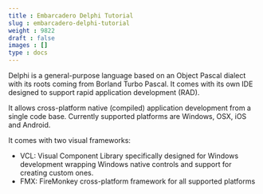 ```yaml
---
title : Embarcadero Delphi Tutorial
slug : embarcadero-delphi-tutorial
weight : 9822
draft : false
images : []
type : docs
---
```


Delphi is a general-purpose language based on an Object Pascal dialect with its roots coming from Borland Turbo Pascal. It comes with its own IDE designed to support rapid application development (RAD).

It allows cross-platform native (compiled) application development from a single code base. Currently supported platforms are Windows, OSX, iOS and Android.

It comes with two visual frameworks: 

 - VCL: Visual Component Library specifically designed for Windows development wrapping Windows native controls and support for creating custom ones.
 - FMX: FireMonkey cross-platform framework for all supported platforms

